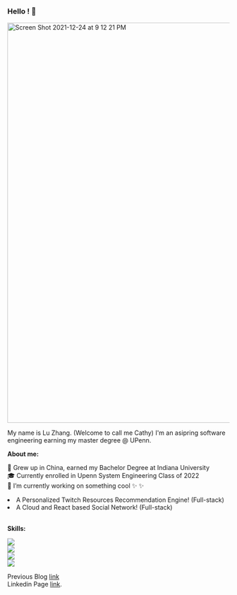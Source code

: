 ### Hello ! 🤗
<img width="907" alt="Screen Shot 2021-12-24 at 9 12 21 PM" src="https://user-images.githubusercontent.com/70874534/147375942-0a80a0af-42c1-4723-9800-539e96c422e6.png">

<p>My name is Lu Zhang. (Welcome to call me Cathy) I'm an asipring software engineering earning my master degree @ UPenn. <p/>
<p><strong>About me:</strong><p/>
🌱 Grew up in China, earned my Bachelor Degree at Indiana University<br />
🎓 Currently enrolled in Upenn System Engineering Class of 2022<br />
🔭 I’m currently working on something cool ✨  ✨ <br />
<li>A Personalized Twitch Resources Recommendation Engine! (Full-stack)</li>
<li>A Cloud and React based Social Network! (Full-stack)</li>

<br />
<p><strong>Skills:</strong></p>

<p> </p>

![](https://img.shields.io/badge/Languages-Java_/_Python_/_JavaScript_/_SQL_/_HTML_/_CSS-informational?style=flat&logo=<LOGO_NAME>&logoColor=white&color=2bbc8a)
<br />
![](https://img.shields.io/badge/Developer_Tools-IntelliJ_IDEA_/_Eclipse_/_Pycharm_/_Git_/_Postman-informational?style=flat&logo=data:image/svg%2bxml;base64,<BASE64_DATA>)
<br />
![](https://img.shields.io/badge/Database_and_Cloud-MySQL_/_AWS_EC2_/_Google_Cloud-informational?style=flat&logo=<LOGO_NAME>&logoColor=white&color=9D5BBD)
<br />
![](https://img.shields.io/badge/Web/Mobil_Development-Tomcat_/_Java_Servlet_/_Spring_Boot_/_Spring_MVC_/_React_/_Maven_/_Spark_/_RESTful_APIs_/_Ant_/_Elastic_Search-informational?style=flat&logo=<LOGO_NAME>&logoColor=white&color=F5CD50)

Previous Blog <a href="https://cuijingnansimona.medium.com/how-hiv-population-distribution-and-gender-differences-affect-our-lives-14cadcae61c5">link</a> 
<br />
Linkedin Page <a href="www.linkedin.com/in/luzhang903">link</a>.



<!--
**la-vie-de-chat/la-vie-de-chat** is a ✨ _special_ ✨ repository because its `README.md` (this file) appears on your GitHub profile.

Here are some ideas to get you started:

- 🔭 I’m currently working on ...
- 🌱 I’m currently learning ...
- 👯 I’m looking to collaborate on ...
- 🤔 I’m looking for help with ...
- 💬 Ask me about ...
- 📫 How to reach me: ...
- 😄 Pronouns: ...
- ⚡ Fun fact: ...
-->
